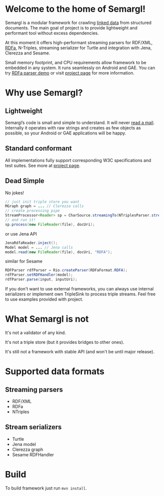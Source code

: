 Welcome to the home of Semargl!
===============================

Semargl is a modular framework for crawling [linked data](http://en.wikipedia.org/wiki/Linked_data)
from structured documents. The main goal of project is to provide lightweight
and performant tool without excess dependencies.

At this moment it offers high-performant streaming parsers for RDF/XML,
[RDFa](http://en.wikipedia.org/wiki/Rdfa), N-Triples,
streaming serializer for Turtle and integration with Jena, Clerezza and Sesame.

Small memory footprint, and CPU requirements allow framework to be embedded in any system.
It runs seamlessly on Android and GAE. You can try [RDFa parser demo](http://demo.semarglproject.org)
or visit [project page](http://semarglproject.org) for more information.

Why use Semargl?
================

Lightweight
-----------

Semargl’s code is small and simple to understand. It will never
[read a mail](http://en.wikipedia.org/wiki/Zawinski's_law_of_software_envelopment).
Internally it operates with raw strings and creates as few objects as possible,
so your Android or GAE applications will be happy.

Standard conformant
-------------------

All implementations fully support corresponding W3C specifications and test suites.
See more at [project page](http://semarglproject.org).

Dead Simple
-----------

No jokes!

```java
// just init triple store you want
MGraph graph = ... // Clerezza calls
// create processing pipe
StreamProcessor<Reader> sp = CharSource.streamingTo(NTriplesParser.streamingTo(ClerezzaSink.to(graph));
// and run it!
sp.process(new FileReader(file), docUri);
```

or use Jena API

```java
JenaRdfaReader.inject();
Model model = ... // Jena calls
model.read(new FileReader(file), docUri, "RDFA");
```

similar for Sesame

```java
RDFParser rdfParser = Rio.createParser(RDFaFormat.RDFA);
rdfParser.setRDFHandler(model);
rdfParser.parse(input, inputUri);
```

If you don't want to use external frameworks, you can always use internal
serializers or implement own TripleSink to process triple streams.
Feel free to use examples provided with project.

What Semargl is not
===================

It's not a validator of any kind.

It's not a triple store (but it provides bridges to other ones).

It's still not a framework with stable API (and won't be until major release).

Supported data formats
======================

Streaming parsers
-----------------

* RDF/XML
* RDFa
* NTriples

Stream serializers
------------------

* Turtle
* Jena model
* Clerezza graph
* Sesame RDFHandler

Build
=====

To build framework just run `mvn install`.
